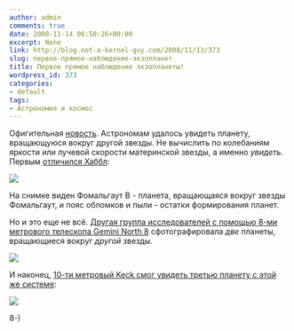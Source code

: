 ```yaml
---
author: admin
comments: true
date: 2008-11-14 06:50:26+00:00
excerpt: None
link: http://blog.not-a-kernel-guy.com/2008/11/13/373
slug: первое-прямое-наблюдение-экзопланет
title: Первое прямое наблюдение экзопланеты!
wordpress_id: 373
categories:
- default
tags:
- Астрономия и космос
---
```


Офигительная [новость](http://blogs.discovermagazine.com/badastronomy/2008/11/13/huge-exoplanet-news-items-pictures/). Астрономам удалось увидеть планету, вращающуюся вокруг другой звезды. Не вычислить по колебаниям яркости или лучевой скорости материнской звезды, а именно _увидеть_. Первым [отличился Хаббл](http://www.nasa.gov/mission_pages/hubble/science/fomalhaut.html):

 

![](http://farm4.static.flickr.com/3001/3026603168_a57722cf33_o.jpg)

 

На снимке виден Фомальгаут B - планета, вращающаяся вокруг звезды Фомальгаут, и пояс обломков и пыли - остатки формирования планет.

 

Но и это еще не всё. [Другая группа исследователей с помощью 8-ми метрового телескопа Gemini North 8](http://www.gemini.edu/node/11151) сфотографировала _две_ планеты, вращающиеся вокруг _другой_ звезды. 

 

![](http://www.gemini.edu/images/stories/press_release/pr2008-8/fig2.jpg)

 

И наконец, [10-ти метровый Keck смог увидеть третью планету с этой же системе](http://www.keckobservatory.org/article.php?id=231):

 

![](http://www.keckobservatory.org/images/article_pictures/231_403.jpg)

 

8-)
